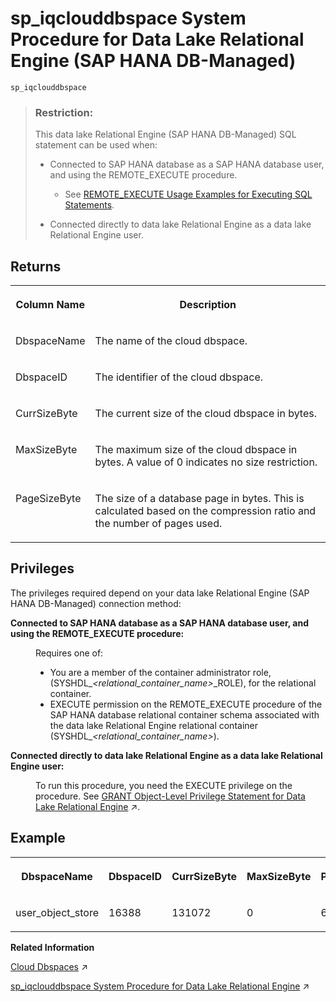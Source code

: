 <!-- loio4240c9a98ce04c2cb85a37ada268acb4 -->

# sp\_iqclouddbspace System Procedure for Data Lake Relational Engine \(SAP HANA DB-Managed\)



```
sp_iqclouddbspace
```



> ### Restriction:  
> This data lake Relational Engine \(SAP HANA DB-Managed\) SQL statement can be used when:
> 
> -   Connected to SAP HANA database as a SAP HANA database user, and using the REMOTE\_EXECUTE procedure.
> 
>     -   See [REMOTE\_EXECUTE Usage Examples for Executing SQL Statements](../030-sql-statements/remote-execute-usage-examples-for-executing-sql-statements-fd99ac0.md).
> 
> -   Connected directly to data lake Relational Engine as a data lake Relational Engine user.



<a name="loio4240c9a98ce04c2cb85a37ada268acb4__section_e44_53r_pvb"/>

## Returns


<table>
<tr>
<th valign="top">

Column Name



</th>
<th valign="top">

Description



</th>
</tr>
<tr>
<td valign="top">

DbspaceName



</td>
<td valign="top">

The name of the cloud dbspace.



</td>
</tr>
<tr>
<td valign="top">

DbspaceID



</td>
<td valign="top">

The identifier of the cloud dbspace.



</td>
</tr>
<tr>
<td valign="top">

CurrSizeByte



</td>
<td valign="top">

The current size of the cloud dbspace in bytes.



</td>
</tr>
<tr>
<td valign="top">

MaxSizeByte



</td>
<td valign="top">

The maximum size of the cloud dbspace in bytes. A value of 0 indicates no size restriction.



</td>
</tr>
<tr>
<td valign="top">

PageSizeByte



</td>
<td valign="top">

The size of a database page in bytes. This is calculated based on the compression ratio and the number of pages used.



</td>
</tr>
</table>



<a name="loio4240c9a98ce04c2cb85a37ada268acb4__iq_refbb_1703"/>

## Privileges

The privileges required depend on your data lake Relational Engine \(SAP HANA DB-Managed\) connection method:


<dl>
<dt><b>

Connected to SAP HANA database as a SAP HANA database user, and using the REMOTE\_EXECUTE procedure:

</b></dt>
<dd>

Requires one of:

-   You are a member of the container administrator role, \(SYSHDL\_*<relational\_container\_name\>*\_ROLE\), for the relational container.
-   EXECUTE permission on the REMOTE\_EXECUTE procedure of the SAP HANA database relational container schema associated with the data lake Relational Engine relational container \(SYSHDL\_*<relational\_container\_name\>*\).



</dd><dt><b>

Connected directly to data lake Relational Engine as a data lake Relational Engine user:

</b></dt>
<dd>

To run this procedure, you need the EXECUTE privilege on the procedure. See [GRANT Object-Level Privilege Statement for Data Lake Relational Engine](https://help.sap.com/viewer/19b3964099384f178ad08f2d348232a9/2023_1_QRC/en-US/a3e154f084f21015996d891a5e9d33d2.html "Grants database object-level privileges on individual objects and schemas to a user or role.") :arrow_upper_right:.



</dd>
</dl>



<a name="loio4240c9a98ce04c2cb85a37ada268acb4__section_n5j_v3r_pvb"/>

## Example


<table>
<tr>
<th valign="top">

DbspaceName



</th>
<th valign="top">

DbspaceID



</th>
<th valign="top">

CurrSizeByte



</th>
<th valign="top">

MaxSizeByte



</th>
<th valign="top">

PageSizeByte



</th>
</tr>
<tr>
<td valign="top">

user\_object\_store



</td>
<td valign="top">

16388



</td>
<td valign="top">

131072



</td>
<td valign="top">

0



</td>
<td valign="top">

65536



</td>
</tr>
</table>

**Related Information**  


[Cloud Dbspaces](https://help.sap.com/viewer/a896c6a184f21015b5bcf4c7a967df07/2023_1_QRC/en-US/493eb818429e4996b3da4153192a9efa.html "Cloud dbspace is a new offering where the database engine stores a user dbspace in object storage solutions such as Microsoft Azure Blob Storage, AWS Simple Storage Service (S3), or Google Cloud Storage. In a cloud dbspace, database pages are physically stored as objects as opposed to regular file system blocks.") :arrow_upper_right:

[sp_iqclouddbspace System Procedure for Data Lake Relational Engine](https://help.sap.com/viewer/19b3964099384f178ad08f2d348232a9/2023_1_QRC/en-US/4ef0219c16ec4f578395e34785797cfe.html "Displays detailed information about the cloud dbspace in data lake Relational Engine.") :arrow_upper_right:

